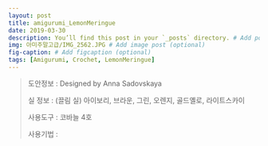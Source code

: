 ```yaml
---
layout: post
title: amigurumi_LemonMeringue
date: 2019-03-30
description: You’ll find this post in your `_posts` directory. # Add post description (optional)
img: 아미주말고급/IMG_2562.JPG # Add image post (optional)
fig-caption: # Add figcaption (optional)
tags: [Amigurumi, Crochet, LemonMeringue]
---
```



>도안정보 : Designed by Anna Sadovskaya
>
> 실 정보 : (끌림 실) 아이보리, 브라운, 그린, 오렌지, 골드옐로, 라이트스카이
>
> 사용도구 : 코바늘 4호
>
> 사용기법 :
